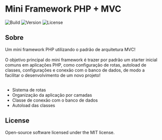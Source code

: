# Mini Framework PHP + MVC

![Build](https://img.shields.io/static/v1?label=Build&message=Passing&color=success)
![Version](https://img.shields.io/static/v1?label=Version&message=1.2&color=blue)
![License](https://img.shields.io/static/v1?label=License&message=MIT&color=orange)

## Sobre
Um mini framework PHP utilizando o padrão de arquitetura MVC! <br> <br>
O objetivo principal do mini framework é trazer por padrão
um starter inicial comuns em aplicações PHP, como configuração de rotas,
autoload de classes, configurações e conexão com o banco de dados,
de modo a facilitar o desenvolvimento de um novo projeto! <br> <br>


- Sistema de rotas
- Organização da aplicação por camadas
- Classe de conexão com o banco de dados
- Autoload das classes

## License
Open-source software licensed under the MIT license.
